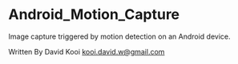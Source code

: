 # Android_Motion_Capture
Image capture triggered by motion detection on an Android device.


Written By David Kooi
kooi.david.w@gmail.com
